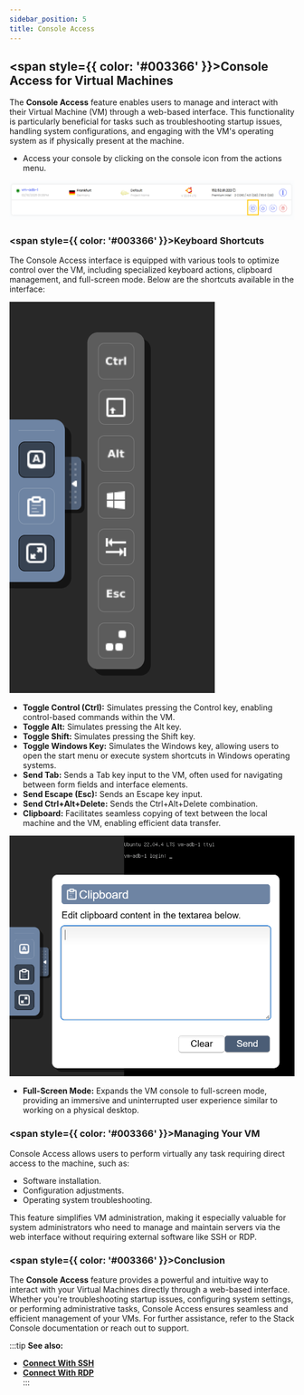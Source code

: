 ```yaml
---
sidebar_position: 5
title: Console Access
---
```


## <span style={{ color: '#003366' }}>Console Access for Virtual Machines</span>

The **Console Access** feature enables users to manage and interact with their Virtual Machine (VM) through a web-based interface. This functionality is particularly beneficial for tasks such as troubleshooting startup issues, handling system configurations, and engaging with the VM's operating system as if physically present at the machine.

- Access your console by clicking on the console icon from the actions menu.

![Console Access](vmimages/console_access.png)

### <span style={{ color: '#003366' }}>Keyboard Shortcuts</span>

The Console Access interface is equipped with various tools to optimize control over the VM, including specialized keyboard actions, clipboard management, and full-screen mode. Below are the shortcuts available in the interface:

![Console Shortcuts](vmimages/console_access_shortcuts.png)

- **Toggle Control (Ctrl):** Simulates pressing the Control key, enabling control-based commands within the VM.
- **Toggle Alt:** Simulates pressing the Alt key.
- **Toggle Shift:** Simulates pressing the Shift key.
- **Toggle Windows Key:** Simulates the Windows key, allowing users to open the start menu or execute system shortcuts in Windows operating systems.
- **Send Tab:** Sends a Tab key input to the VM, often used for navigating between form fields and interface elements.
- **Send Escape (Esc):** Sends an Escape key input.
- **Send Ctrl+Alt+Delete:** Sends the Ctrl+Alt+Delete combination.
- **Clipboard:** Facilitates seamless copying of text between the local machine and the VM, enabling efficient data transfer.

![Clipboard Shortcuts](vmimages/console_access_shortcuts_clipboard.png)

- **Full-Screen Mode:** Expands the VM console to full-screen mode, providing an immersive and uninterrupted user experience similar to working on a physical desktop.

### <span style={{ color: '#003366' }}>Managing Your VM</span>

Console Access allows users to perform virtually any task requiring direct access to the machine, such as:

- Software installation.
- Configuration adjustments.
- Operating system troubleshooting.

This feature simplifies VM administration, making it especially valuable for system administrators who need to manage and maintain servers via the web interface without requiring external software like SSH or RDP.

### <span style={{ color: '#003366' }}>Conclusion</span>

The **Console Access** feature provides a powerful and intuitive way to interact with your Virtual Machines directly through a web-based interface. Whether you're troubleshooting startup issues, configuring system settings, or performing administrative tasks, Console Access ensures seamless and efficient management of your VMs. For further assistance, refer to the Stack Console documentation or reach out to support.

:::tip
**See also:**  
- **[Connect With SSH](./Connect%20With%20SSH.md)**  
- **[Connect With RDP](./Connect%20With%20RDP.md)**  
:::
